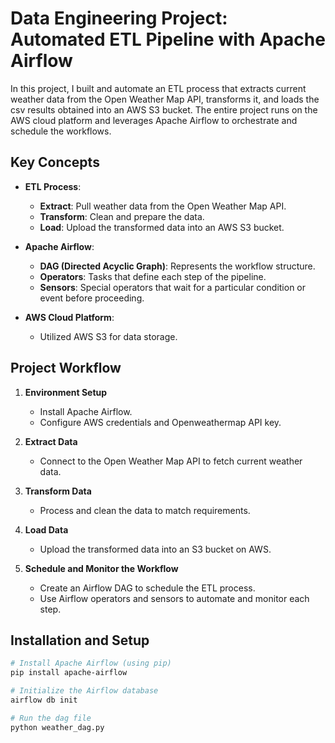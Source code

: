 # Data Engineering Project: Automated ETL Pipeline with Apache Airflow

In this project, I built and automate an ETL process that extracts current weather data from the Open Weather Map API, transforms it, and loads the csv results obtained into an AWS S3 bucket. The entire project runs on the AWS cloud platform and leverages Apache Airflow to orchestrate and schedule the workflows.

## Key Concepts

- **ETL Process**: 
  - **Extract**: Pull weather data from the Open Weather Map API.
  - **Transform**: Clean and prepare the data.
  - **Load**: Upload the transformed data into an AWS S3 bucket.
  
- **Apache Airflow**:
  - **DAG (Directed Acyclic Graph)**: Represents the workflow structure.
  - **Operators**: Tasks that define each step of the pipeline.
  - **Sensors**: Special operators that wait for a particular condition or event before proceeding.

- **AWS Cloud Platform**: 
  - Utilized AWS S3 for data storage.

## Project Workflow

1. **Environment Setup**  
   - Install Apache Airflow.
   - Configure AWS credentials and Openweathermap API key.

2. **Extract Data**  
   - Connect to the Open Weather Map API to fetch current weather data.

3. **Transform Data**  
   - Process and clean the data to match requirements.

4. **Load Data**  
   - Upload the transformed data into an S3 bucket on AWS.

5. **Schedule and Monitor the Workflow**  
   - Create an Airflow DAG to schedule the ETL process.
   - Use Airflow operators and sensors to automate and monitor each step.

## Installation and Setup

```bash
# Install Apache Airflow (using pip)
pip install apache-airflow

# Initialize the Airflow database
airflow db init

# Run the dag file
python weather_dag.py
